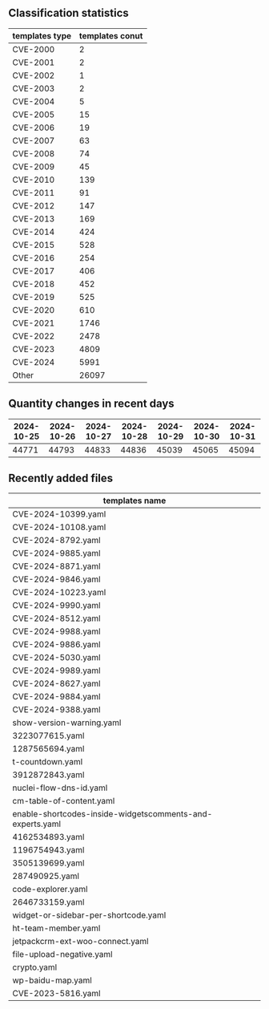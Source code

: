 ## Classification statistics
| templates type | templates conut | 
| --- | --- |
| CVE-2000 | 2 |
| CVE-2001 | 2 |
| CVE-2002 | 1 |
| CVE-2003 | 2 |
| CVE-2004 | 5 |
| CVE-2005 | 15 |
| CVE-2006 | 19 |
| CVE-2007 | 63 |
| CVE-2008 | 74 |
| CVE-2009 | 45 |
| CVE-2010 | 139 |
| CVE-2011 | 91 |
| CVE-2012 | 147 |
| CVE-2013 | 169 |
| CVE-2014 | 424 |
| CVE-2015 | 528 |
| CVE-2016 | 254 |
| CVE-2017 | 406 |
| CVE-2018 | 452 |
| CVE-2019 | 525 |
| CVE-2020 | 610 |
| CVE-2021 | 1746 |
| CVE-2022 | 2478 |
| CVE-2023 | 4809 |
| CVE-2024 | 5991 |
| Other | 26097 |
## Quantity changes in recent days
|2024-10-25 | 2024-10-26 | 2024-10-27 | 2024-10-28 | 2024-10-29 | 2024-10-30 | 2024-10-31|
|--- | ------ | ------ | ------ | ------ | ------ | ---|
|44771 | 44793 | 44833 | 44836 | 45039 | 45065 | 45094|
## Recently added files
| templates name | 
| --- |
| CVE-2024-10399.yaml |
| CVE-2024-10108.yaml |
| CVE-2024-8792.yaml |
| CVE-2024-9885.yaml |
| CVE-2024-8871.yaml |
| CVE-2024-9846.yaml |
| CVE-2024-10223.yaml |
| CVE-2024-9990.yaml |
| CVE-2024-8512.yaml |
| CVE-2024-9988.yaml |
| CVE-2024-9886.yaml |
| CVE-2024-5030.yaml |
| CVE-2024-9989.yaml |
| CVE-2024-8627.yaml |
| CVE-2024-9884.yaml |
| CVE-2024-9388.yaml |
| show-version-warning.yaml |
| 3223077615.yaml |
| 1287565694.yaml |
| t-countdown.yaml |
| 3912872843.yaml |
| nuclei-flow-dns-id.yaml |
| cm-table-of-content.yaml |
| enable-shortcodes-inside-widgetscomments-and-experts.yaml |
| 4162534893.yaml |
| 1196754943.yaml |
| 3505139699.yaml |
| 287490925.yaml |
| code-explorer.yaml |
| 2646733159.yaml |
| widget-or-sidebar-per-shortcode.yaml |
| ht-team-member.yaml |
| jetpackcrm-ext-woo-connect.yaml |
| file-upload-negative.yaml |
| crypto.yaml |
| wp-baidu-map.yaml |
| CVE-2023-5816.yaml |
